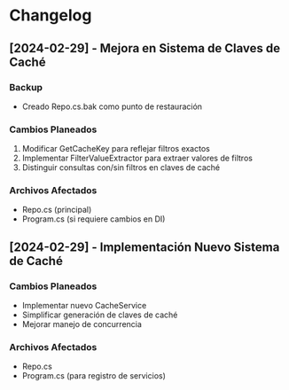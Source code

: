 # Changelog

## [2024-02-29] - Mejora en Sistema de Claves de Caché

### Backup
- Creado Repo.cs.bak como punto de restauración

### Cambios Planeados
1. Modificar GetCacheKey para reflejar filtros exactos
2. Implementar FilterValueExtractor para extraer valores de filtros
3. Distinguir consultas con/sin filtros en claves de caché

### Archivos Afectados
- Repo.cs (principal)
- Program.cs (si requiere cambios en DI)

## [2024-02-29] - Implementación Nuevo Sistema de Caché

### Cambios Planeados
- Implementar nuevo CacheService
- Simplificar generación de claves de caché
- Mejorar manejo de concurrencia

### Archivos Afectados
- Repo.cs
- Program.cs (para registro de servicios) 